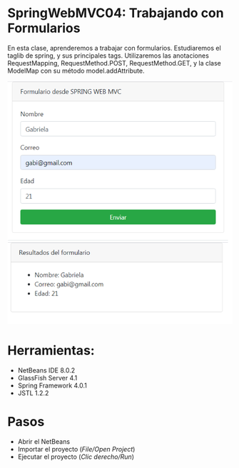 # SpringWebMVC04: Trabajando con Formularios

En esta clase, aprenderemos a trabajar con formularios.
Estudiaremos el taglib de spring, y sus principales tags.
Utilizaremos las anotaciones RequestMapping, RequestMethod.POST, RequestMethod.GET, y la clase ModelMap con su método model.addAttribute.

![](https://raw.githubusercontent.com/ctec105/SpringWebMVC04/master/image.png)

# Herramientas:
- NetBeans IDE 8.0.2
- GlassFish Server 4.1
- Spring Framework 4.0.1
- JSTL 1.2.2

# Pasos
- Abrir el NetBeans
- Importar el proyecto (*File/Open Project*)
- Ejecutar el proyecto (*Clic derecho/Run*)
